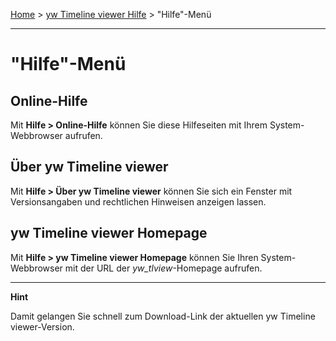 [Home](..) > [yw Timeline viewer Hilfe](index.md) > "Hilfe"-Menü

---

# "Hilfe"-Menü

## Online-Hilfe

Mit **Hilfe > Online-Hilfe**
können Sie diese Hilfeseiten mit Ihrem System-Webbrowser aufrufen.

## Über yw Timeline viewer

Mit **Hilfe > Über yw Timeline viewer**
können Sie sich ein Fenster mit Versionsangaben und rechtlichen Hinweisen anzeigen lassen.

## yw Timeline viewer Homepage

Mit **Hilfe > yw Timeline viewer Homepage**
können Sie Ihren System-Webbrowser mit der URL der *yw_tlview*-Homepage aufrufen.

---

**Hint**

Damit gelangen Sie schnell zum Download-Link der aktuellen 
yw Timeline viewer-Version.


